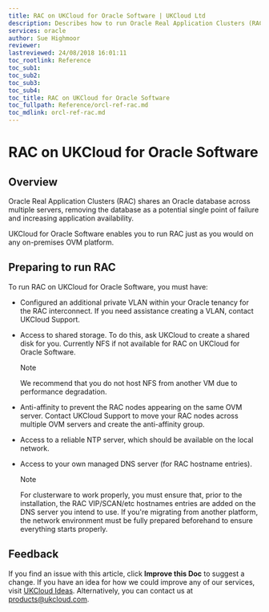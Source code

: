 ```yaml
---
title: RAC on UKCloud for Oracle Software | UKCloud Ltd
description: Describes how to run Oracle Real Application Clusters (RAC) on UKCloud for Oracle Software
services: oracle
author: Sue Highmoor
reviewer:
lastreviewed: 24/08/2018 16:01:11
toc_rootlink: Reference
toc_sub1: 
toc_sub2:
toc_sub3:
toc_sub4:
toc_title: RAC on UKCloud for Oracle Software
toc_fullpath: Reference/orcl-ref-rac.md
toc_mdlink: orcl-ref-rac.md
---
```


# RAC on UKCloud for Oracle Software

## Overview

Oracle Real Application Clusters (RAC) shares an Oracle database across multiple servers, removing the database as a potential single point of failure and increasing application availability.

UKCloud for Oracle Software enables you to run RAC just as you would on any on-premises OVM platform.

## Preparing to run RAC

To run RAC on UKCloud for Oracle Software, you must have:

- Configured an additional private VLAN within your Oracle tenancy for the RAC interconnect. If you need assistance creating a VLAN, contact UKCloud Support.
  

- Access to shared storage. To do this, ask UKCloud to create a shared disk for you. Currently NFS if not available for RAC on UKCloud for Oracle Software.

    > [!NOTE]
    > We recommend that you do not host NFS from another VM due to performance degradation.

- Anti-affinity to prevent the RAC nodes appearing on the same OVM server. Contact UKCloud Support to move your RAC nodes across multiple OVM servers and create the anti-affinity group.

- Access to a reliable NTP server, which should be available on the local network.

- Access to your own managed DNS server (for RAC hostname entries).

    > [!NOTE]
    > For clusterware to work properly, you must ensure that, prior to the installation, the RAC VIP/SCAN/etc hostnames entries are added on the DNS server you intend to use. If you're migrating from another platform, the network environment must be fully prepared beforehand to ensure everything starts properly.

## Feedback

If you find an issue with this article, click **Improve this Doc** to suggest a change. If you have an idea for how we could improve any of our services, visit [UKCloud Ideas](https://ideas.ukcloud.com). Alternatively, you can contact us at <products@ukcloud.com>.
